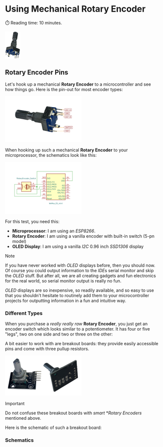 # Using Mechanical Rotary Encoder
:stopwatch: Reading time: 10 minutes.

<img src="images/RotaryRight.png" width="10%" height="10%" />

## Rotary Encoder Pins
Let's hook up a mechanical **Rotary Encoder** to a microcontroller and see how things go. Here is the pin-out for most encoder types:

<img src="images/rotaryEncoder_RawPins_w.png" width="50%" height="50%" />

When hooking up such a mechanical **Rotary Encoder** to your microprocessor, the schematics look like this:

<img src="images/wiring_RotaryEncoder.png" width="50%" height="50%" />


For this test, you need this:

* **Microprocessor**: I am using an *ESP8266*.
* **Rotary Encoder**: I am using a vanilla encoder with built-in switch (5-pn model)
* **OLED Display**: I am using a vanilla *I2C* 0.96 inch *SSD1306* display

> [!NOTE]  
> If you have never worked with *OLED* displays before, then you should now. Of course you could output information to the *IDE*s serial monitor and skip the *OLED* stuff. But after all, we are all creating gadgets and fun electronics for the real world, so serial monitor output is really no fun.
>
> *OLED* displays are so inexpensive, so readily available, and so easy to use that you shouldn't hesitate to routinely add them to your microcontroller projects for outputting information in a fun and intuitive way.

### Different Types

When you purchase a *really really raw* **Rotary Encoder**, you just get an encoder switch which looks similar to a potentiometer. It has four or five "legs", two on one side and two or three on the other:



A bit easier to work with are breakout boards: they provide easily accessible pins and come with three pullup resistors. 

<img src="images/rotaryEncoder_simple_board.png" width="50%" height="50%" />

> [!IMPORTANT]  
> Do not confuse these breakout boards with *smart* **Rotary Encoders* mentioned above. 

Here is the schematic of such a breakout board:





### Schematics




